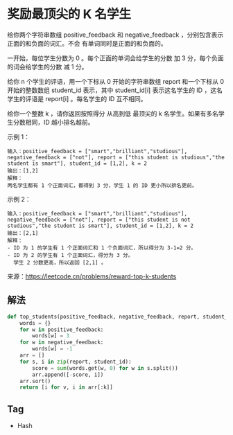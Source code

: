 # 奖励最顶尖的 K 名学生
给你两个字符串数组 positive_feedback 和 negative_feedback ，分别包含表示正面的和负面的词汇。不会 有单词同时是正面的和负面的。

一开始，每位学生分数为 0 。每个正面的单词会给学生的分数 加 3 分，每个负面的词会给学生的分数 减  1 分。

给你 n 个学生的评语，用一个下标从 0 开始的字符串数组 report 和一个下标从 0 开始的整数数组 student_id 表示，其中 student_id[i] 表示这名学生的 ID ，这名学生的评语是 report[i] 。每名学生的 ID 互不相同。

给你一个整数 k ，请你返回按照得分 从高到低 最顶尖的 k 名学生。如果有多名学生分数相同，ID 越小排名越前。

示例 1：
```
输入：positive_feedback = ["smart","brilliant","studious"], negative_feedback = ["not"], report = ["this student is studious","the student is smart"], student_id = [1,2], k = 2
输出：[1,2]
解释：
两名学生都有 1 个正面词汇，都得到 3 分，学生 1 的 ID 更小所以排名更前。
```

示例 2：
```
输入：positive_feedback = ["smart","brilliant","studious"], negative_feedback = ["not"], report = ["this student is not studious","the student is smart"], student_id = [1,2], k = 2
输出：[2,1]
解释：
- ID 为 1 的学生有 1 个正面词汇和 1 个负面词汇，所以得分为 3-1=2 分。
- ID 为 2 的学生有 1 个正面词汇，得分为 3 分。
  学生 2 分数更高，所以返回 [2,1] 。
```

来源：https://leetcode.cn/problems/reward-top-k-students

## 解法
```python
def top_students(positive_feedback, negative_feedback, report, student_id, k):
    words = {}
    for w in positive_feedback:
        words[w] = 3
    for w in negative_feedback:
        words[w] = -1
    arr = []
    for s, i in zip(report, student_id):
        score = sum(words.get(w, 0) for w in s.split())
        arr.append([-score, i])
    arr.sort()
    return [i for v, i in arr[:k]]
```

## Tag
- Hash